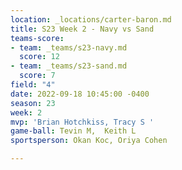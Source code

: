 ```yaml
---
location: _locations/carter-baron.md
title: S23 Week 2 - Navy vs Sand
teams-score:
- team: _teams/s23-navy.md
  score: 12
- team: _teams/s23-sand.md
  score: 7
field: "4"
date: 2022-09-18 10:45:00 -0400
season: 23
week: 2
mvp: 'Brian Hotchkiss, Tracy S '
game-ball: Tevin M,  Keith L
sportsperson: Okan Koc, Oriya Cohen

---
```

